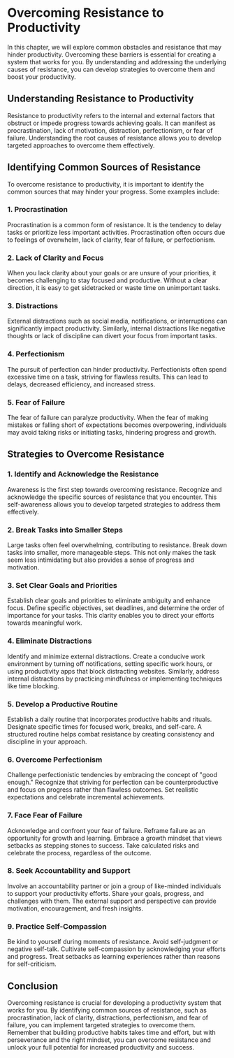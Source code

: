 Overcoming Resistance to Productivity
==============================================

In this chapter, we will explore common obstacles and resistance that may hinder productivity. Overcoming these barriers is essential for creating a system that works for you. By understanding and addressing the underlying causes of resistance, you can develop strategies to overcome them and boost your productivity.

**Understanding Resistance to Productivity**
--------------------------------------------

Resistance to productivity refers to the internal and external factors that obstruct or impede progress towards achieving goals. It can manifest as procrastination, lack of motivation, distraction, perfectionism, or fear of failure. Understanding the root causes of resistance allows you to develop targeted approaches to overcome them effectively.

**Identifying Common Sources of Resistance**
--------------------------------------------

To overcome resistance to productivity, it is important to identify the common sources that may hinder your progress. Some examples include:

### 1. **Procrastination**

Procrastination is a common form of resistance. It is the tendency to delay tasks or prioritize less important activities. Procrastination often occurs due to feelings of overwhelm, lack of clarity, fear of failure, or perfectionism.

### 2. **Lack of Clarity and Focus**

When you lack clarity about your goals or are unsure of your priorities, it becomes challenging to stay focused and productive. Without a clear direction, it is easy to get sidetracked or waste time on unimportant tasks.

### 3. **Distractions**

External distractions such as social media, notifications, or interruptions can significantly impact productivity. Similarly, internal distractions like negative thoughts or lack of discipline can divert your focus from important tasks.

### 4. **Perfectionism**

The pursuit of perfection can hinder productivity. Perfectionists often spend excessive time on a task, striving for flawless results. This can lead to delays, decreased efficiency, and increased stress.

### 5. **Fear of Failure**

The fear of failure can paralyze productivity. When the fear of making mistakes or falling short of expectations becomes overpowering, individuals may avoid taking risks or initiating tasks, hindering progress and growth.

**Strategies to Overcome Resistance**
-------------------------------------

### 1. **Identify and Acknowledge the Resistance**

Awareness is the first step towards overcoming resistance. Recognize and acknowledge the specific sources of resistance that you encounter. This self-awareness allows you to develop targeted strategies to address them effectively.

### 2. **Break Tasks into Smaller Steps**

Large tasks often feel overwhelming, contributing to resistance. Break down tasks into smaller, more manageable steps. This not only makes the task seem less intimidating but also provides a sense of progress and motivation.

### 3. **Set Clear Goals and Priorities**

Establish clear goals and priorities to eliminate ambiguity and enhance focus. Define specific objectives, set deadlines, and determine the order of importance for your tasks. This clarity enables you to direct your efforts towards meaningful work.

### 4. **Eliminate Distractions**

Identify and minimize external distractions. Create a conducive work environment by turning off notifications, setting specific work hours, or using productivity apps that block distracting websites. Similarly, address internal distractions by practicing mindfulness or implementing techniques like time blocking.

### 5. **Develop a Productive Routine**

Establish a daily routine that incorporates productive habits and rituals. Designate specific times for focused work, breaks, and self-care. A structured routine helps combat resistance by creating consistency and discipline in your approach.

### 6. **Overcome Perfectionism**

Challenge perfectionistic tendencies by embracing the concept of "good enough." Recognize that striving for perfection can be counterproductive and focus on progress rather than flawless outcomes. Set realistic expectations and celebrate incremental achievements.

### 7. **Face Fear of Failure**

Acknowledge and confront your fear of failure. Reframe failure as an opportunity for growth and learning. Embrace a growth mindset that views setbacks as stepping stones to success. Take calculated risks and celebrate the process, regardless of the outcome.

### 8. **Seek Accountability and Support**

Involve an accountability partner or join a group of like-minded individuals to support your productivity efforts. Share your goals, progress, and challenges with them. The external support and perspective can provide motivation, encouragement, and fresh insights.

### 9. **Practice Self-Compassion**

Be kind to yourself during moments of resistance. Avoid self-judgment or negative self-talk. Cultivate self-compassion by acknowledging your efforts and progress. Treat setbacks as learning experiences rather than reasons for self-criticism.

**Conclusion**
--------------

Overcoming resistance is crucial for developing a productivity system that works for you. By identifying common sources of resistance, such as procrastination, lack of clarity, distractions, perfectionism, and fear of failure, you can implement targeted strategies to overcome them. Remember that building productive habits takes time and effort, but with perseverance and the right mindset, you can overcome resistance and unlock your full potential for increased productivity and success.

